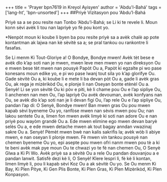 +++
title = 'Prayer bpn7619 in Kreyol Ayisyen'
author = 'Abdu'l-Bahá'
tags = ['lang-ht', 'bpn-unsorted']
+++
##Priyè Vizitasyon pou ‘Abdu’l-Bahá 

Priyè sa a se pou resite nan Tonbo ‘Abdu’l-Bahá; se Li ki te revele li. Moun konn sèvi avèk li tou nan lapriyè yo fè pou kont yo.

*Nenpòt moun ki koube li byen ba pou resite priyè sa a avèk chalè ap pote kontantman ak lajwa nan kè sèvitè sa a; se pral tankou ou rankontre li fasafas.

Se Li menm Ki Tout-Gloriye a!
	O Bondye, Bondye mwen! Avèk tèt bese e avèk dlo k’ap soti nan je mwen, mwen leve men mwen yo nan direksyon Ou e mwen bese tèt mwen nan pousyè Papòt Ou a, Papòt ki egzalte pi wo pase konesans moun edike yo, e pi wo pase lwanj tout sila yo k’ap glorifye Ou. Gade sèvitè Ou a, ki koube li e mete li ba devan pòt Ou a, gade li avèk gras Ou, ak rega je mizèrikòd Ou, e plonje li nan Oseyan bonte etènèl Ou a.
	Senyè! Li se yon sèvitè Ou ki pòv e piti, kè li chame pou Ou e l’ap sipliye Ou, li anchenen nan men Ou, l’ap lapriyè Ou avèk devouman, avèk konfyans nan Ou, se avèk dlo k’ap soti nan je li devan figi Ou, l’ap rele Ou e l’ap sipliye Ou, pandan l’ap di: 
	O Senyè, Bondye mwen! Ban mwen gras Ou pou mwen kapab sèvi byeneme Ou yo, ranfòse mwen nan sèvis mwen pou Ou; nan lakou sentete Ou a, limen fon mwen avèk limyè ki soti nan adore Ou e nan priyè pou wayòm grandè Ou a. Ede mwen elimine ego mwen devan baryè selès Ou a, e ede mwen detache mwen ak tout bagay anndan vwazinaj sakre Ou a. Senyè! Pèmèt mwen bwè nan kalis sakrifis la; avèk wòb li abiye mwen, e nan oseyan li plonje mwen. Fè mwen vin tankou pousyè nan chemen byeneme Ou yo, epi asepte pou mwen ofri nanm mwen pou tè a ki te beni avèk mak pye moun Ou te chwazi yo te fè nan chemen Ou, O Senyè Glwa a Ki Pi Wo.
	Avèk priyè sa a sèvitè Ou a rele Ou pandan douvanjou a e pandan lanwit. Satisfè dezi kè li, O Senyè! Klere lespri li, fè kè li kontan, limen limyè li, pou li kapab sèvi Koz Ou a ak sèvitè Ou yo.
	Se Ou menm Ki Bay, Ki Plen Pitye, Ki Gen Plis Bonte, Ki Plen Gras, Ki Plen Mizèrikòd, Ki Plen Konpasyon.

